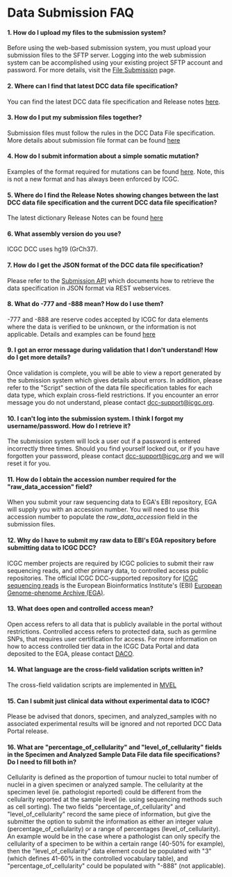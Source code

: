 # Data Submission FAQ

#### 1. How do I upload my files to the submission system?

Before using the web-based submission system, you must upload your submission files to the SFTP server. Logging into the web submission system can be accomplished using your existing project SFTP account and password. For more details, visit the [File Submission][1] page.


#### 2. Where can I find that latest DCC data file specification?

You can find the latest DCC data file specification and Release notes [here][2].


#### 3. How do I put my submission files together?

Submission files must follow the rules in the DCC Data File specification. More details about submission file format can be found [here][3]


#### 4. How do I submit information about a simple somatic mutation?

Examples of the format required for mutations can be found [here][4]. Note, this is not a new format and has always been enforced by ICGC.


#### 5. Where do I find the Release Notes showing changes between the last DCC data file specification and the current DCC data file specification?

The latest dictionary Release Notes can be found [here][5]


#### 6. What assembly version do you use?

ICGC DCC uses hg19 (GrCh37).


#### 7. How do I get the JSON format of the DCC data file specification?

Please refer to the [Submission API][12] which documents how to retrieve the data specification in JSON format via REST webservices.

#### 8. What do -777 and -888 mean? How do I use them?

-777 and -888 are reserve codes accepted by ICGC for data elements where the data is verified to be unknown, or the information is not applicable. Details and examples can be found [here][6]


#### 9. I got an error message during validation that I don't understand! How do I get more details?

Once validation is complete, you will be able to view a report generated by the submission system which gives details about errors. In addition, please refer to the "Script" section of the data file specification tables for each data type, which explain cross-field restrictions. If you encounter an error message you do not understand, please contact [dcc-support@icgc.org][7].


#### 10. I can't log into the submission system. I think I forgot my username/password. How do I retrieve it?

The submission system will lock a user out if a password is entered incorrectly three times. Should you find yourself locked out, or if you have forgotten your password, please contact [dcc-support@icgc.org][7] and we will reset it for you.


#### 11. How do I obtain the accession number required for the "raw_data_accession" field?

When you submit your raw sequencing data to EGA's EBI repository, EGA will supply you with an accession number. You will need to use this accession number to populate the _raw_data_accession_ field in the submission files.

#### 12. Why do I have to submit my raw data to EBI's EGA repository before submitting data to ICGC DCC?

ICGC member projects are required by ICGC policies to submit their raw sequencing reads, and other primary data, to controlled access public repositories. The official ICGC DCC-supported repository for [ICGC sequencing reads][8] is the European Bioinformatics Institute's (EBI) [European Genome-phenome Archive (EGA)][9].


#### 13. What does open and controlled access mean?

Open access refers to all data that is publicly available in the portal without restrictions. Controlled access refers to protected data, such as germline SNPs, that requires user certification for access. For more information on how to access controlled tier data in the ICGC Data Portal and data deposited to the EGA, please contact [DACO][10].


#### 14. What language are the cross-field validation scripts written in?

The cross-field validation scripts are implemented in [MVEL][11]


#### 15. Can I submit just clinical data without experimental data to ICGC?

Please be advised that donors, specimen, and analyzed_samples with no associated experimental results will be ignored and not reported DCC Data Portal release.


#### 16. What are "percentage_of_cellularity" and "level_of_cellularity" fields in the Specimen and Analyzed Sample Data File data file specifications? Do I need to fill both in?

Cellularity is defined as the proportion of tumour nuclei to total number of nuclei in a given specimen or analyzed sample. The cellularity at the specimen level (ie. pathologist reported) could be different from the cellularity reported at the sample level (ie. using sequencing methods such as cell sorting). The two fields "percentage_of_cellularity" and "level_of_cellularity" record the same piece of information, but give the submitter the option to submit the information as either an integer value (percentage_of_cellularity) or a range of percentages (level_of_cellularity). An example would be in the case where a pathologist can only specify the cellularity of a specimen to be within a certain range (40-50% for example), then the "level_of_cellularity" data element could be populated with "3" (which defines 41-60% in the controlled vocabulary table), and "percentage_of_cellularity" could be populated with "-888" (not applicable).

[1]: guide/overview/file-submission.md
[2]: /dictionary/releases.md
[3]: guide/overview/submission-file-format.md
[4]: guide/icgc-simple-somatic-mutation-format.md
[5]: /dictionary/releases.md
[6]: guide/dcc-data-element-specifications.md#missing-or-unknown-values
[7]: mailto:dcc-support@icgc.org
[8]: http://www.ebi.ac.uk/ega/dacs/EGAC00001000010
[9]: http://www.ebi.ac.uk/ega
[10]: http://www.icgc.org/daco
[11]: https://en.wikisource.org/wiki/MVEL_Language_Guide
[12]: /submission/api.md

